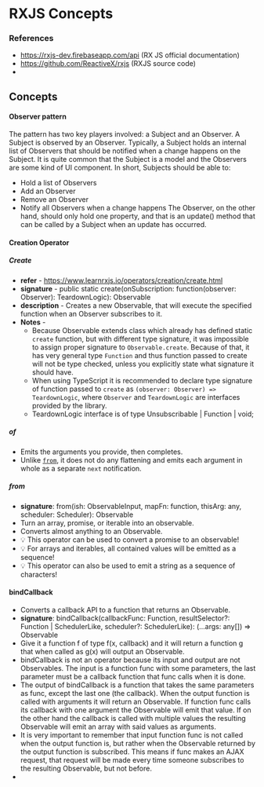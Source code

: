 # RXJS Concepts
### References
- https://rxjs-dev.firebaseapp.com/api   (RX JS official documentation)
- https://github.com/ReactiveX/rxjs (RXJS source code)
- 

## Concepts

#### Observer pattern
The pattern has two key players involved: a Subject and an Observer. A Subject is observed by an Observer. Typically, a Subject holds an internal list of Observers that should be notified when a change happens on the Subject. It is quite common that the Subject is a model and the Observers are some kind of UI component.
In short, Subjects should be able to:
- Hold a list of Observers
- Add an Observer
- Remove an Observer
- Notify all Observers when a change happens
The Observer, on the other hand, should only hold one property, and that is an update() method that can be called by a Subject when an update has occurred.

#### Creation Operator
 ##### Create 
- **refer** - https://www.learnrxjs.io/operators/creation/create.html
- **signature** - public static create(onSubscription: function(observer: Observer): TeardownLogic): Observable
- **description** - Creates a new Observable, that will execute the specified function when an Observer subscribes to it.
- **Notes** -
  - Because Observable extends class which already has defined static `create` function, but with different type signature, it was impossible to assign proper signature to `Observable.create`. Because of that, it has very general type `Function` and thus function passed to create will not be type checked, unless you explicitly state what signature it should have.     
  - When using TypeScript it is recommended to declare type signature of function passed to `create` as `(observer: Observer) => TeardownLogic`, where `Observer` and `TeardownLogic` are interfaces provided by the library.  
  - TeardownLogic interface is of type  Unsubscribable | Function | void;
  
##### of
- Emits the arguments you provide, then completes.
- Unlike [`from`](#from), it does not do any flattening and emits each argument in whole as a separate `next` notification.

##### from
- **signature**: from(ish: ObservableInput, mapFn: function, thisArg: any, scheduler: Scheduler): Observable
- Turn an array, promise, or iterable into an observable.
- Converts almost anything to an Observable.
- :bulb: This operator can be used to convert a promise to an observable!   
- :bulb: For arrays and iterables, all contained values will be emitted as a sequence!
- :bulb: This operator can also be used to emit a string as a sequence of characters!

#### bindCallback
- Converts a callback API to a function that returns an Observable.
- **signature**: bindCallback<T>(callbackFunc: Function, resultSelector?: Function | SchedulerLike, scheduler?: SchedulerLike): (...args: any[]) => Observable<T>
- Give it a function f of type f(x, callback) and it will return a function g that when called as g(x) will output an Observable.
- bindCallback is not an operator because its input and output are not Observables. The input is a function func with some parameters, the last parameter must be a callback function that func calls when it is done.
- The output of bindCallback is a function that takes the same parameters as func, except the last one (the callback). When the output function is called with arguments it will return an Observable. If function func calls its callback with one argument the Observable will emit that value. If on the other hand the callback is called with multiple values the resulting Observable will emit an array with said values as arguments.
- It is very important to remember that input function func is not called when the output function is, but rather when the Observable returned by the output function is subscribed. This means if func makes an AJAX request, that request will be made every time someone subscribes to the resulting Observable, but not before.
- 
 

  




 




